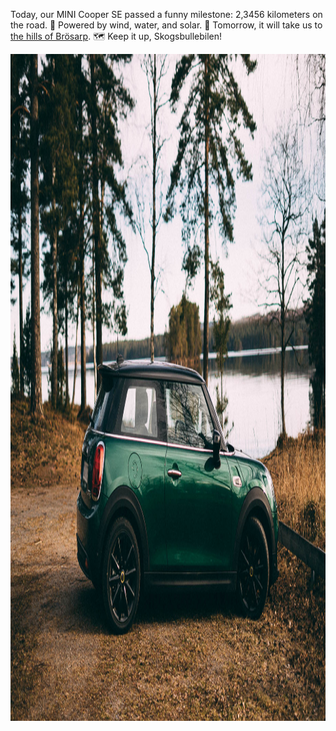 ---
---
Today, our MINI Cooper SE passed a funny milestone: 2,3456 kilometers on the road. 🎉 Powered by wind, water, and solar. 🔋 Tomorrow, it will take us to [the hills of Brösarp](https://brosarp.se/brosarps-backar/). 🗺 Keep it up, Skogsbullebilen!

<img src="/images/skogsbullebilen.jpg" alt="The profile of a green, three-door car. It stands parked outdoors; there's a lake in the background, and it looks like autumn." width="1600" height="1067" />
